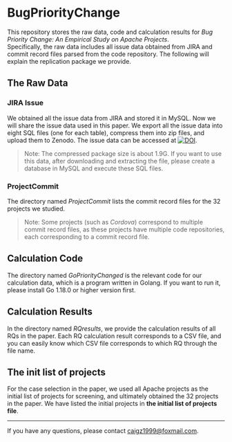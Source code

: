 # BugPriorityChange
This repository stores the raw data, code and calculation results for *Bug Priority Change: An Empirical Study on Apache Projects*.  
Specifically, the raw data includes all issue data obtained from JIRA and commit record files parsed from the code repository. 
The following will explain the replication package we provide.
## The Raw Data  
### JIRA Issue
We obtained all the issue data from JIRA and stored it in MySQL. Now we will share the issue data used in this paper. We export all the issue data into eight SQL files (one for each table), compress them into zip files, and upload them to Zenodo. The issue data can be accessed at [![DOI](https://zenodo.org/badge/DOI/10.5281/zenodo.8237407.svg)](https://doi.org/10.5281/zenodo.8237407).
> Note: The compressed package size is about 1.9G. If you want to use this data, after downloading and extracting the file, please create a database in MySQL and execute these SQL files.
### ProjectCommit
The directory named *ProjectCommit* lists the commit record files for the 32 projects we studied.
> Note: Some projects (such as *Cordova*) correspond to multiple commit record files, as these projects have multiple code repositories, each corresponding to a commit record file.
## Calculation Code
The directory named *GoPriorityChanged* is the relevant code for our calculation data, which is a program written in Golang. If you want to run it, please install Go 1.18.0 or higher version first.

## Calculation Results
In the directory named *RQresults*, we provide the calculation results of all RQs in the paper. Each RQ calculation result corresponds to a CSV file, and you can easily know which CSV file corresponds to which RQ through the file name.

## The init list of projects
For the case selection in the paper, we used all Apache projects as the initial list of projects for screening, and ultimately obtained the 32 projects in the paper. We have listed the initial projects in **the initial list of projects file**.

---
If you have any questions, please contact caigz1999@foxmail.com.

